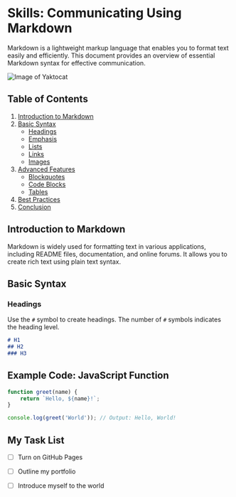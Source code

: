 # Skills: Communicating Using Markdown

Markdown is a lightweight markup language that enables you to format text easily and efficiently. This document provides an overview of essential Markdown syntax for effective communication.

![Image of Yaktocat](https://octodex.github.com/images/yaktocat.png)

## Table of Contents

1. [Introduction to Markdown](#introduction-to-markdown)
2. [Basic Syntax](#basic-syntax)
   - [Headings](#headings)
   - [Emphasis](#emphasis)
   - [Lists](#lists)
   - [Links](#links)
   - [Images](#images)
3. [Advanced Features](#advanced-features)
   - [Blockquotes](#blockquotes)
   - [Code Blocks](#code-blocks)
   - [Tables](#tables)
4. [Best Practices](#best-practices)
5. [Conclusion](#conclusion)

## Introduction to Markdown

Markdown is widely used for formatting text in various applications, including README files, documentation, and online forums. It allows you to create rich text using plain text syntax.

## Basic Syntax

### Headings

Use the `#` symbol to create headings. The number of `#` symbols indicates the heading level.

```markdown
# H1
## H2
### H3
```

## Example Code: JavaScript Function

```javascript
function greet(name) {
    return `Hello, ${name}!`;
}

console.log(greet('World')); // Output: Hello, World!
```
## My Task List

- [ ] Turn on GitHub Pages
- [ ] Outline my portfolio
- [ ] Introduce myself to the world



